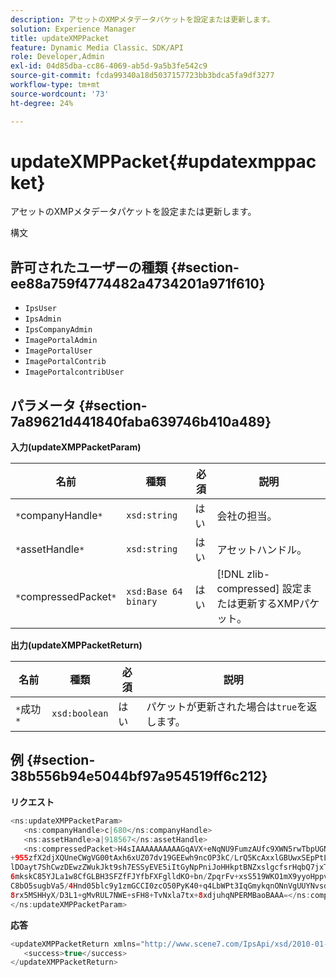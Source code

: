 ```yaml
---
description: アセットのXMPメタデータパケットを設定または更新します。
solution: Experience Manager
title: updateXMPPacket
feature: Dynamic Media Classic、SDK/API
role: Developer,Admin
exl-id: 04d85dba-cc86-4069-ab5d-9a5b3fe542c9
source-git-commit: fcda99340a18d5037157723bb3bdca5fa9df3277
workflow-type: tm+mt
source-wordcount: '73'
ht-degree: 24%

---
```


# updateXMPPacket{#updatexmppacket}

アセットのXMPメタデータパケットを設定または更新します。

構文

## 許可されたユーザーの種類 {#section-ee88a759f4774482a4734201a971f610}

* `IpsUser`
* `IpsAdmin`
* `IpsCompanyAdmin`
* `ImagePortalAdmin`
* `ImagePortalUser`
* `ImagePortalContrib`
* `ImagePortalcontribUser`

## パラメータ {#section-7a89621d441840faba639746b410a489}

**入力(updateXMPPacketParam)**

| 名前 | 種類 | 必須 | 説明 |
|---|---|---|---|
| `*`companyHandle`*` | `xsd:string` | はい | 会社の担当。 |
| `*`assetHandle`*` | `xsd:string` | はい | アセットハンドル。 |
| `*`compressedPacket`*` | `xsd:Base 64 binary` | はい | [!DNL zlib-compressed] 設定または更新するXMPパケット。 |

**出力(updateXMPPacketReturn)**

| 名前 | 種類 | 必須 | 説明 |
|---|---|---|---|
| `*`成功`*` | `xsd:boolean` | はい | パケットが更新された場合は`true`を返します。 |

## 例 {#section-38b556b94e5044bf97a954519ff6c212}

**リクエスト**

```java
<ns:updateXMPPacketParam>
   <ns:companyHandle>c|680</ns:companyHandle>
   <ns:assetHandle>a|918567</ns:assetHandle>
   <ns:compressedPacket>H4sIAAAAAAAAAAGqAVX+eNqNU9FumzAUfc9XWN5rwTbpUGNBpC3RtpdqU9NOe3XABTRsU9sM8vezMUUp6qQhhDg
+955zfX2djXQUneCWgVG00tAxh6xUZ07dv19GEEwh9ncOP3kC/LrQ5KcAxxlGBUwxSEpPtLUm3NyDBeIdIghISkTuKU3qLwfzAQZkunymD8cvs5
lDOayt7ShCwzDEwzZWukJkt9sh7ESSyEVE5iItGyNpPniJoHHkptBNZxslgcfsrHqbQ7jxTkG8q5VVplbdYiFNPO0tLpRAC41IjNF1YlksGV2v2
6mkskC85YJLa1w8CfGLBH3SFZfFJYfbFXFglldKO+bn/ZpqrFv+xsS519WKO1mX9yyoHppveRXrgWTlxX9qJk0ojHG9eaBP3PtKnNaNRNJkq6lN
C8bO5sugbVa5/4Hnd05blc9y1zmGCCI0zcO50PyK40+q4LbWPt3IqGmykqnONnVgUUYNvsdfOH6wzN6C03OMd6zQb0KpSh3LPyoIWfgNKX1Vz4i
8rx5MSHHyX/D3L1+gMvRUL7NWE+sFH8+TvNxla7tx+8xdjuhqNPERMBaoBAAA=</ns:compressedPacket>
</ns:updateXMPPacketParam>
```

**応答**

```java
<updateXMPPacketReturn xmlns="http://www.scene7.com/IpsApi/xsd/2010-01-31">
   <success>true</success>
</updateXMPPacketReturn>
```
